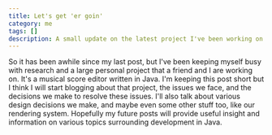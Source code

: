 ```yaml
---
title: Let's get 'er goin'
category: me
tags: []
description: A small update on the latest project I've been working on.
---
```


So it has been awhile since my last post, but I've been keeping myself busy with research and a
large personal project that a friend and I are working on. It's a musical score editor written in
Java. I'm keeping this post short but I think I will start blogging about that project, the issues
we face, and the decisions we make to resolve these issues. I'll also talk about various design
decisions we make, and maybe even some other stuff too, like our rendering system. Hopefully my
future posts will provide useful insight and information on various topics surrounding development
in Java.
